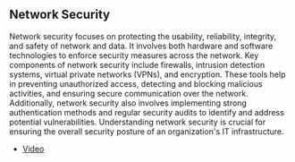 ## Network Security

Network security focuses on protecting the usability, reliability, integrity, and safety of network and data. It involves both hardware and software technologies to enforce security measures across the network.
Key components of network security include firewalls, intrusion detection systems, virtual private networks (VPNs), and encryption. These tools help in preventing unauthorized access, detecting and blocking malicious activities, and ensuring secure communication over the network. Additionally, network security also involves implementing strong authentication methods and regular security audits to identify and address potential vulnerabilities. Understanding network security is crucial for ensuring the overall security posture of an organization's IT infrastructure.


* [Video](https://www.youtube.com/watch?v=6Jubl1UnJTE)